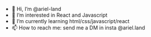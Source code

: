 - 👋 Hi, I’m @ariel-land
- 👀 I’m interested in React and Javascript
- 🌱 I’m currently learning html/css/javascript/react
- 📫 How to reach me: send me a DM in insta @ariel.land

<!---
ariel-land/ariel-land is a ✨ special ✨ repository because its `README.md` (this file) appears on your GitHub profile.
You can click the Preview link to take a look at your changes.
--->
